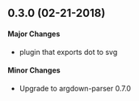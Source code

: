 ## 0.3.0 (02-21-2018)

#### Major Changes

 - plugin that exports dot to svg

#### Minor Changes

- Upgrade to argdown-parser 0.7.0
